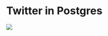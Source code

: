 # Twitter in Postgres
[![](https://github.com/ezlee0101/twitter-clone/workflows/CI/badge.svg)](https://github.com/Yiqisun1/twitter_postgres_analysis/actions?query=workflow%3Atests_denormalized)


